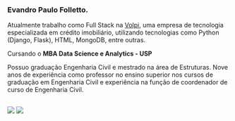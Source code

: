 ### Evandro Paulo Folletto.

<!--
**epfolletto/epfolletto** is a ✨ _special_ ✨ repository because its `README.md` (this file) appears on your GitHub profile.

Here are some ideas to get you started:

- 🔭 I’m currently working on ...
- 🌱 I’m currently learning ...
- 👯 I’m looking to collaborate on ...
- 🤔 I’m looking for help with ...
- 💬 Ask me about ...
- 📫 How to reach me: ...
- 😄 Pronouns: ...
- ⚡ Fun fact: ...
-->

Atualmente trabalho como Full Stack na [Volpi](https://volpi.tech/), uma empresa de tecnologia especializada em crédito imobiliário, utilizando tecnologias como Python (Django, Flask), HTML, MongoDB, entre outras.

Cursando o **MBA Data Science e Analytics - USP**

Possuo graduação Engenharia Civil e mestrado na área de Estruturas. Nove anos de experiência como professor no ensino superior nos cursos de graduação em Engenharia Civil e experiência na função de coordenador de curso de Engenharia Civil.

##

<div>
  <a href="https://www.linkedin.com/in/evandrofolletto/" target="_blank"><img src="https://img.shields.io/badge/LinkedIn-0077B5?style=for-the-badge&logo=linkedin&logoColor=white" target="_blank"></a>
  <a href="https://www.youtube.com/evandropaulofolletto" target="_blank"><img src="https://img.shields.io/badge/YouTube-FF0000?style=for-the-badge&logo=youtube&logoColor=white" target="_blank"></a>
</div>

